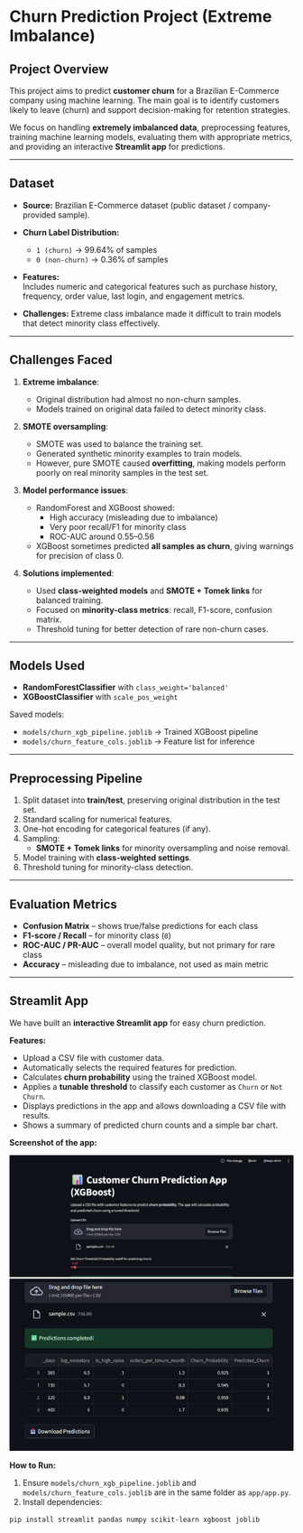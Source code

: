 # Churn Prediction Project (Extreme Imbalance)

## Project Overview
This project aims to predict **customer churn** for a Brazilian E-Commerce company using machine learning. The main goal is to identify customers likely to leave (churn) and support decision-making for retention strategies.

We focus on handling **extremely imbalanced data**, preprocessing features, training machine learning models, evaluating them with appropriate metrics, and providing an interactive **Streamlit app** for predictions.

---

## Dataset
- **Source:** Brazilian E-Commerce dataset (public dataset / company-provided sample).  
- **Churn Label Distribution:**
  - `1 (churn)` → 99.64% of samples  
  - `0 (non-churn)` → 0.36% of samples  
- **Features:**  
  Includes numeric and categorical features such as purchase history, frequency, order value, last login, and engagement metrics.

- **Challenges:** Extreme class imbalance made it difficult to train models that detect minority class effectively.

---

## Challenges Faced
1. **Extreme imbalance**:
   - Original distribution had almost no non-churn samples.
   - Models trained on original data failed to detect minority class.

2. **SMOTE oversampling**:
   - SMOTE was used to balance the training set.
   - Generated synthetic minority examples to train models.
   - However, pure SMOTE caused **overfitting**, making models perform poorly on real minority samples in the test set.

3. **Model performance issues**:
   - RandomForest and XGBoost showed:
     - High accuracy (misleading due to imbalance)
     - Very poor recall/F1 for minority class
     - ROC-AUC around 0.55–0.56
   - XGBoost sometimes predicted **all samples as churn**, giving warnings for precision of class 0.

4. **Solutions implemented**:
   - Used **class-weighted models** and **SMOTE + Tomek links** for balanced training.  
   - Focused on **minority-class metrics**: recall, F1-score, confusion matrix.  
   - Threshold tuning for better detection of rare non-churn cases.  

---

## Models Used
- **RandomForestClassifier** with `class_weight='balanced'`  
- **XGBoostClassifier** with `scale_pos_weight`  

Saved models:
- `models/churn_xgb_pipeline.joblib` → Trained XGBoost pipeline  
- `models/churn_feature_cols.joblib` → Feature list for inference  

---

## Preprocessing Pipeline
1. Split dataset into **train/test**, preserving original distribution in the test set.  
2. Standard scaling for numerical features.  
3. One-hot encoding for categorical features (if any).  
4. Sampling:
   - **SMOTE + Tomek links** for minority oversampling and noise removal.  
5. Model training with **class-weighted settings**.  
6. Threshold tuning for minority-class detection.

---

## Evaluation Metrics
- **Confusion Matrix** – shows true/false predictions for each class  
- **F1-score / Recall** – for minority class (`0`)  
- **ROC-AUC / PR-AUC** – overall model quality, but not primary for rare class  
- **Accuracy** – misleading due to imbalance, not used as main metric  

---

## Streamlit App
We have built an **interactive Streamlit app** for easy churn prediction.

**Features:**
- Upload a CSV file with customer data.  
- Automatically selects the required features for prediction.  
- Calculates **churn probability** using the trained XGBoost model.  
- Applies a **tunable threshold** to classify each customer as `Churn` or `Not Churn`.  
- Displays predictions in the app and allows downloading a CSV file with results.  
- Shows a summary of predicted churn counts and a simple bar chart.

**Screenshot of the app:**

![Streamlit App Screenshot](app_screenshot1.png)
![Streamlit App Screenshot](app_screenshot2.png)

**How to Run:**
1. Ensure `models/churn_xgb_pipeline.joblib` and `models/churn_feature_cols.joblib` are in the same folder as `app/app.py`.
2. Install dependencies:
```bash
pip install streamlit pandas numpy scikit-learn xgboost joblib
